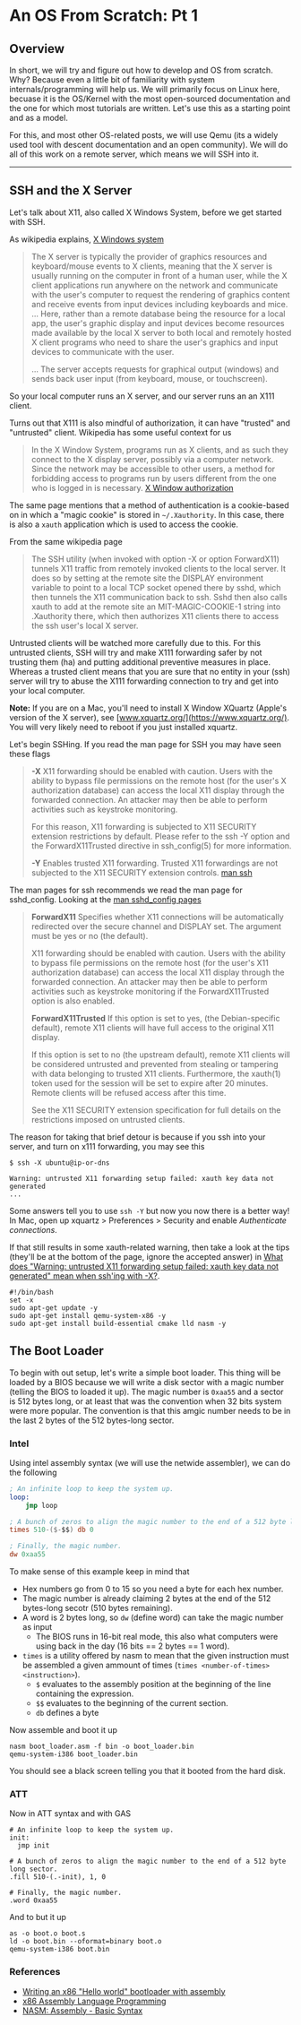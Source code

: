 # An OS From Scratch: Pt 1

## Overview

In short, we will try and figure out how to develop and OS from scratch.
Why? Because even a little bit of familiarity with system internals/programming will help us.
We will primarily focus on Linux here, becuase it is the OS/Kernel with the most open-sourced documentation and the
one for which most tutorials are written.
Let's use this as a starting point and as a model.

For this, and most other OS-related posts, we will use Qemu (its a widely used tool with descent documentation and an open community).
We will do all of this work on a remote server, which means we will SSH into it.

---

## SSH and the X Server

Let's talk about X11, also called X Windows System, before we get started with SSH.

As wikipedia explains, [X Windows system](https://en.wikipedia.org/wiki/X_Window_System)
> The X server is typically the provider of graphics resources and keyboard/mouse events to X clients, meaning that
> the X server is usually running on the computer in front of a human user, while the X client applications run anywhere
> on the network and communicate with the user's computer to request the rendering of graphics content and receive events from input devices including keyboards and mice.
> ...
> Here, rather than a remote database being the resource for a local app, the user's graphic display and input devices become
> resources made available by the local X server to both local and remotely hosted X client programs who need to share the user's graphics and input devices to communicate with the user.
>
> ...
> The server accepts requests for graphical output (windows) and sends back user input (from keyboard, mouse, or touchscreen).

So your local computer runs an X server, and our server runs an an X111 client.

Turns out that X111 is also mindful of authorization, it can have "trusted" and "untrusted" client.
Wikipedia has some useful context for us
> In the X Window System, programs run as X clients, and as such they connect to the X display server, possibly via a computer network.
> Since the network may be accessible to other users, a method for forbidding access to programs run by users different from the one who is logged in is necessary.
> [X Window authorization](https://en.wikipedia.org/wiki/X_Window_authorization)

The same page mentions that a method of authentication is a cookie-based on in which a "magic cookie" is stored in `~/.Xauthority`.
In this case, there is also a `xauth` application which is used to access the cookie.

From the same wikipedia page
> The SSH utility (when invoked with option -X or option ForwardX11) tunnels X11 traffic from remotely invoked clients to the local server.
> It does so by setting at the remote site the DISPLAY environment variable to point to a local TCP socket opened there by sshd,
> which then tunnels the X11 communication back to ssh. Sshd then also calls xauth to add at the remote site an MIT-MAGIC-COOKIE-1
> string into .Xauthority there, which then authorizes X11 clients there to access the ssh user's local X server.

Untrusted clients will be watched more carefully due to this.
For this untrusted clients, SSH will try and make X111 forwarding safer by not trusting them (ha) and putting additional preventive measures in place.
Whereas a trusted client means that you are sure that no entity in your (ssh) server will try to abuse the X111 forwarding connection to try and get into
your local computer.


**Note:** If you are on a Mac, you'll need to install X Window XQuartz (Apple's version of the X server), see [www.xquartz.org/](https://www.xquartz.org/).
You will very likely need to reboot if you just installed xquartz.

Let's begin SSHing.
If you read the man page for SSH you may have seen these flags
> **-X**
> X11 forwarding should be enabled with caution. Users with the ability to bypass file permissions on the remote host
> (for the user's X authorization database) can access the local X11 display through the forwarded connection.
> An attacker may then be able to perform activities such as keystroke monitoring.
>
> For this reason, X11 forwarding is subjected to X11 SECURITY extension restrictions by default.
> Please refer to the ssh -Y option and the ForwardX11Trusted directive in ssh_config(5) for more information.
>
> **-Y**
> Enables trusted X11 forwarding. Trusted X11 forwardings are not subjected to the X11 SECURITY extension controls.
> [man ssh](https://manpages.debian.org/buster/openssh-client/ssh.1.en.html#Y)


The man pages for ssh recommends we read the man page for sshd_config.
Looking at the [man sshd_config pages](https://manpages.debian.org/buster/openssh-client/ssh_config.5.en.html#ForwardX11)
> **ForwardX11**
>   Specifies whether X11 connections will be automatically redirected over the secure channel and DISPLAY set. The argument must be yes or no (the default).
>
>   X11 forwarding should be enabled with caution. Users with the ability to bypass file permissions on the remote host
>   (for the user's X11 authorization database) can access the local X11 display through the forwarded connection.
>   An attacker may then be able to perform activities such as keystroke monitoring if the ForwardX11Trusted option is also enabled.
>
> **ForwardX11Trusted**
>   If this option is set to yes, (the Debian-specific default), remote X11 clients will have full access to the original X11 display.
>
>   If this option is set to no (the upstream default), remote X11 clients will be considered untrusted and prevented from stealing
>   or tampering with data belonging to trusted X11 clients. Furthermore, the xauth(1) token used for the session will be set to expire after 20 minutes.
>   Remote clients will be refused access after this time.
>
>   See the X11 SECURITY extension specification for full details on the restrictions imposed on untrusted clients.


The reason for taking that brief detour is because if you ssh into your server, and turn on x111 forwarding, you may see this
```
$ ssh -X ubuntu@ip-or-dns

Warning: untrusted X11 forwarding setup failed: xauth key data not generated
...
```

Some answers tell you to use `ssh -Y` but now you now there is a better way!
In Mac, open up xquartz > Preferences > Security and enable _Authenticate connections_.

If that still results in some xauth-related warning, then take a look at the tips (they'll be at the bottom of the page, ignore the accepted answer) in
[What does "Warning: untrusted X11 forwarding setup failed: xauth key data not generated" mean when ssh'ing with -X?](https://serverfault.com/questions/273847/what-does-warning-untrusted-x11-forwarding-setup-failed-xauth-key-data-not-ge).


```
#!/bin/bash
set -x
sudo apt-get update -y
sudo apt-get install qemu-system-x86 -y
sudo apt-get install build-essential cmake lld nasm -y
```

## The Boot Loader

To begin with out setup, let's write a simple boot loader.
This thing will be loaded by a BIOS because we will write a disk sector with a magic number (telling the BIOS to loaded it up).
The magic number is `0xaa55` and a sector is 512 bytes long, or at least that was the convention when 32 bits system were more popular.
The convention is that this amgic number needs to be in the last 2 bytes of the 512 bytes-long sector.

### Intel

Using intel assembly syntax (we will use the netwide assembler), we can do the following
```nasm
; An infinite loop to keep the system up.
loop:
    jmp loop

; A bunch of zeros to align the magic number to the end of a 512 byte long sector.
times 510-($-$$) db 0

; Finally, the magic number.
dw 0xaa55
```

To make sense of this example keep in mind that
- Hex numbers go from 0 to 15 so you need a byte for each hex number.
- The magic number is already claiming 2 bytes at the end of the 512 bytes-long secotr (510 bytes remaining).
- A word is 2 bytes long, so `dw` (define word) can take the magic number as input
    - The BIOS runs in 16-bit real mode, this also what computers were using back in the day (16 bits == 2 bytes == 1 word).
- `times` is a utility offered by nasm to mean that the given instruction must be assembled a given ammount of times (`times <number-of-times> <instruction>`).
    - `$` evaluates to the assembly position at the beginning of the line containing the expression.
    - `$$` evaluates to the beginning of the current section.
    - `db` defines a byte

Now assemble and boot it up
```
nasm boot_loader.asm -f bin -o boot_loader.bin
qemu-system-i386 boot_loader.bin
```

You should see a black screen telling you that it booted from the hard disk.

### ATT

Now in ATT syntax and with GAS
```gas
# An infinite loop to keep the system up.
init:
  jmp init

# A bunch of zeros to align the magic number to the end of a 512 byte long sector.
.fill 510-(.-init), 1, 0

# Finally, the magic number.
.word 0xaa55
```

And to but it up
```
as -o boot.o boot.s
ld -o boot.bin --oformat=binary boot.o
qemu-system-i386 boot.bin
```

### References

- [Writing an x86 "Hello world" bootloader with assembly](https://50linesofco.de/post/2018-02-28-writing-an-x86-hello-world-bootloader-with-assembly)
- [x86 Assembly Language Programming](https://cs.lmu.edu/~ray/notes/x86assembly/)
- [NASM: Assembly - Basic Syntax](https://www.tutorialspoint.com/assembly_programming/assembly_basic_syntax.htm)
